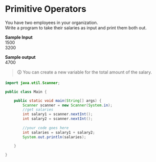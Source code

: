 # Primitive Operators
You have two employees in your organization.  
Write a program to take their salaries as input and print them both out.  
  
**Sample Input**  
1500  
3200  
  
**Sample output**  
4700  

>🛈 You can create a new variable for the total amount of the salary.

```java
import java.util.Scanner;

public class Main {

	public static void main(String[] args) {
		Scanner scanner = new Scanner(System.in);
		//get salaries
		int salary1 = scanner.nextInt();
		int salary2 = scanner.nextInt();
		
		//your code goes here
		int salaries = salary1 + salary2;
		System.out.println(salaries);
		
	}

}
```